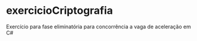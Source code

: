 # exercicioCriptografia
Exercício para fase eliminatória para concorrência a vaga de aceleração em C#
